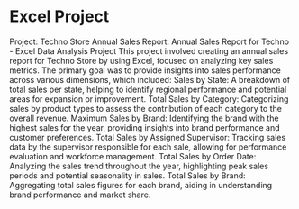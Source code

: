 # Excel Project
Project: Techno Store Annual Sales Report:
Annual Sales Report for Techno - Excel Data Analysis Project
This project involved creating an annual sales report for Techno Store by using Excel, focused on analyzing key sales metrics. The primary goal was to provide insights into sales performance across various dimensions, which included:
Sales by State: A breakdown of total sales per state, helping to identify regional performance and potential areas for expansion or improvement.
Total Sales by Category: Categorizing sales by product types to assess the contribution of each category to the overall revenue.
Maximum Sales by Brand: Identifying the brand with the highest sales for the year, providing insights into brand performance and customer preferences.
Total Sales by Assigned Supervisor: Tracking sales data by the supervisor responsible for each sale, allowing for performance evaluation and workforce management.
Total Sales by Order Date: Analyzing the sales trend throughout the year, highlighting peak sales periods and potential seasonality in sales.
Total Sales by Brand: Aggregating total sales figures for each brand, aiding in understanding brand performance and market share.
